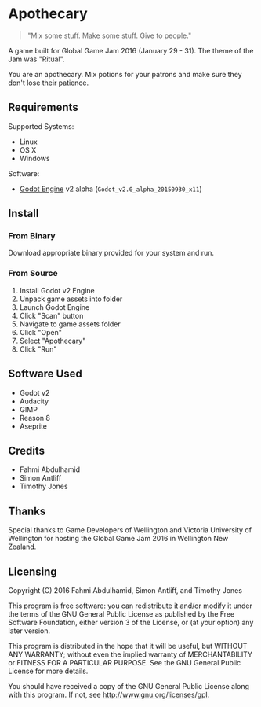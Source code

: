 # Apothecary

> "Mix some stuff. Make some stuff. Give to people."

A game built for Global Game Jam 2016 (January 29 - 31).  The theme of
the Jam was "Ritual".

You are an apothecary.  Mix potions for your patrons and make sure they
don't lose their patience.

## Requirements

Supported Systems:

- Linux
- OS X
- Windows

Software:

- [Godot Engine](http://godotengine.org/) v2 alpha
  (``Godot_v2.0_alpha_20150930_x11``)

## Install

### From Binary

Download appropriate binary provided for your system and run.

### From Source

1. Install Godot v2 Engine
2. Unpack game assets into folder
3. Launch Godot Engine
4. Click "Scan" button
5. Navigate to game assets folder
6. Click "Open"
7. Select "Apothecary"
8. Click "Run"

## Software Used

- Godot v2
- Audacity
- GIMP
- Reason 8
- Aseprite

## Credits

- Fahmi Abdulhamid
- Simon Antliff
- Timothy Jones

## Thanks

Special thanks to Game Developers of Wellington and Victoria University
of Wellington for hosting the Global Game Jam 2016 in Wellington New
Zealand.

## Licensing

Copyright (C) 2016 Fahmi Abdulhamid, Simon Antliff, and Timothy Jones

This program is free software: you can redistribute it and/or modify it
under the terms of the GNU General Public License as published by the
Free Software Foundation, either version 3 of the License, or (at your
option) any later version.

This program is distributed in the hope that it will be useful, but
WITHOUT ANY WARRANTY; without even the implied warranty of
MERCHANTABILITY or FITNESS FOR A PARTICULAR PURPOSE. See the GNU General
Public License for more details.

You should have received a copy of the GNU General Public License along
with this program. If not, see <http://www.gnu.org/licenses/gpl>.
